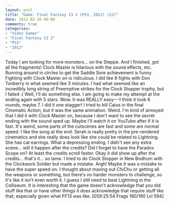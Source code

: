 ```yaml
---
layout: post
title: "Game: Final Fantasy 13 2 (PS3, 2012) (22)"
date: 2012-02-26 00:00
comments: true
categories:
- "Video Games"
- "Final Fantasy 13 2"
- "PS3"
- "2012"
---
```


Today I am looking for more monsters... on the Steppe. And I
finished, got all the fragments! Clock Master is hilarious with
the sound effects, etc. Running around in circles to get the
Saddle Sore achievement is funny. Fighting with Clock Master on is
ridiculous. I did like 8 fights with Don Tonberry in what seemed
like 3 minutes. I had what seemed like an incredibly long string
of Preemptive strikes for the Clock Stopper trophy, but I
failed :( Well, I'll do something else. I am going to make my
attempt at the ending again with 5 stars. Wow. It was REALLY
easy---I think it took 6 rounds, maybe 7. I did it one stagger! I
tried to kill Caius in the final Cinematic Action, but it was the
same animation. Weird. I'm kind of annoyed that I did it with
Clock Master on, because I don't want to see the secret ending
with the sound sped up. Maybe I'll watch it on YouTube after if it
is fast. It's weird, some parts of the cutscenes are fast and some
are normal speed. I like the song at the end. Serah is really
pretty in the pre-rendered cinematics and she really does look
like she could be related to Lightning. She has cat earrings. What
a depressing ending. I didn't see any extra scene... will it
happen after the credits? Did I forget to have the Paradox Scope
on? At least the credits scroll faster. Okay it did show up after
the credits... that's it... so lame. I tried to do Clock Stopper
in New Bodhum with the Clockwork Soldier but made a mistake. Argh!
Maybe it was a mistake to have the super speed on. I thought about
maxing out ChiChu or getting all the weapons or something, but
there's no harder monsters to challenge, so it's like it isn't
even worth it. I guess I still need to beat Lightning in the
Colliseum. It is interesting that the game doesn't acknowledge
that you did stuff like that or have other things it does
acknowledge that require stuff like that; especially given what
FF13 was like. [059:25:54 Frags 160/160 Lvl 594]
